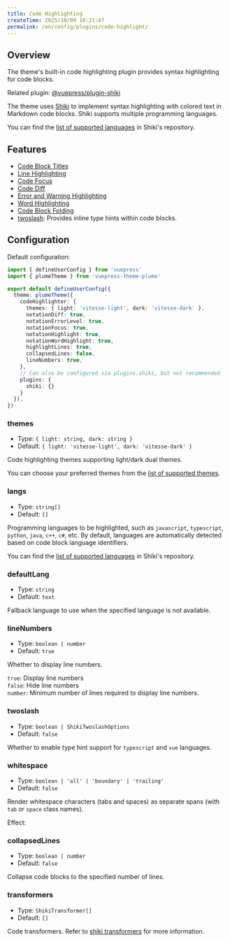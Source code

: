 ```yaml
---
title: Code Highlighting
createTime: 2025/10/09 10:21:47
permalink: /en/config/plugins/code-highlight/
---
```


## Overview

The theme's built-in code highlighting plugin provides syntax highlighting for code blocks.

Related plugin: [@vuepress/plugin-shiki](https://ecosystem.vuejs.press/zh/plugins/markdown/shiki.html)

The theme uses [Shiki](https://github.com/shikijs/shiki) to implement syntax highlighting with colored
text in Markdown code blocks. Shiki supports multiple programming languages.

You can find the [list of supported languages](https://shiki.style/languages) in Shiki's repository.

## Features

- [Code Block Titles](../../guide/code/features.md#code-block-titles)
- [Line Highlighting](../../guide/code/features.md#line-highlighting-in-code-blocks)
- [Code Focus](../../guide/code/features.md#focus-in-code-blocks)
- [Code Diff](../../guide/code/features.md#color-differences-in-code-blocks)
- [Error and Warning Highlighting](../../guide/code/features.md#highlighting-errors-and-warnings)
- [Word Highlighting](../../guide/code/features.md#word-highlighting-in-code-blocks)
- [Code Block Folding](../../guide/code/features.md#collapsing-code-blocks)
- [twoslash](../../guide/code/twoslash.md#twoslash): Provides inline type hints within code blocks.

## Configuration

Default configuration:

```ts title=".vuepress/config.ts" twoslash
import { defineUserConfig } from 'vuepress'
import { plumeTheme } from 'vuepress-theme-plume'

export default defineUserConfig({
  theme: plumeTheme({
    codeHighlighter: {
      themes: { light: 'vitesse-light', dark: 'vitesse-dark' },
      notationDiff: true,
      notationErrorLevel: true,
      notationFocus: true,
      notationHighlight: true,
      notationWordHighlight: true,
      highlightLines: true,
      collapsedLines: false,
      lineNumbers: true,
    },
    // Can also be configured via plugins.shiki, but not recommended
    plugins: {
      shiki: {}
    }
  }),
})
```

### themes

- Type: `{ light: string, dark: string }`
- Default: `{ light: 'vitesse-light', dark: 'vitesse-dark' }`

Code highlighting themes supporting light/dark dual themes.

You can choose your preferred themes from the [list of supported themes](https://shiki.style/themes).

### langs

- Type: `string[]`
- Default: `[]`

Programming languages to be highlighted, such as `javascript`, `typescript`, `python`, `java`, `c++`, `c#`, etc.
By default, languages are automatically detected based on code block language identifiers.

You can find the [list of supported languages](https://shiki.style/languages) in Shiki's repository.

### defaultLang

- Type: `string`
- Default: `text`

Fallback language to use when the specified language is not available.

### lineNumbers

- Type: `boolean | number`
- Default: `true`

Whether to display line numbers.

`true`: Display line numbers\
`false`: Hide line numbers\
`number`: Minimum number of lines required to display line numbers.

### twoslash

- Type: `boolean | ShikiTwoslashOptions`
- Default: `false`

Whether to enable type hint support for `typescript` and `vue` languages.

### whitespace

- Type: `boolean | 'all' | 'boundary' | 'trailing'`
- Default: `false`

Render whitespace characters (tabs and spaces) as separate spans (with `tab` or `space` class names).

Effect:

<!-- @include: ../../snippet/whitespace.snippet.md{17-23} -->

### collapsedLines

- Type: `boolean | number`
- Default: `false`

Collapse code blocks to the specified number of lines.

### transformers

- Type: `ShikiTransformer[]`
- Default: `[]`

Code transformers. Refer to [shiki transformers](https://shiki.style/guide/transformers) for more information.

